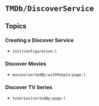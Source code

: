 # ``TMDb/DiscoverService``

## Topics

### Creating a Discover Service

- ``init(configuration:)``

### Discover Movies

- ``movies(sortedBy:withPeople:page:)``

### Discover TV Series

- ``tvSeries(sortedBy:page:)``
